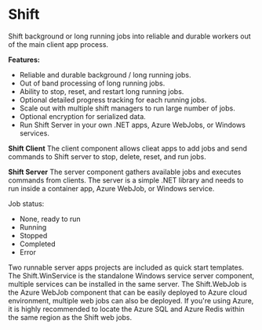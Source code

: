 # Shift
Shift background or long running jobs into reliable and durable workers out of the main client app process. 

**Features:**
- Reliable and durable background / long running jobs.
- Out of band processing of long running jobs. 
- Ability to stop, reset, and restart long running jobs.
- Optional detailed progress tracking for each running jobs.
- Scale out with multiple shift managers to run large number of jobs.
- Optional encryption for serialized data.
- Run Shift Server in your own .NET apps, Azure WebJobs, or Windows services. 

**Shift Client**
The client component allows clieat apps to add jobs and send commands to Shift server to stop, delete, reset, and run jobs.


**Shift Server**
The server component gathers available jobs and executes commands from clients. The server is a simple .NET library and needs to run inside a container app, Azure WebJob, or Windows service. 

Job status:
- None, ready to run
- Running
- Stopped
- Completed
- Error

Two runnable server apps projects are included as quick start templates. The Shift.WinService is the standalone Windows service server component, multiple services can be installed in the same server. The Shift.WebJob is the Azure WebJob component that can be easily deployed to Azure cloud environment, multiple web jobs can also be deployed. If you're using Azure, it is highly recommended to locate the Azure SQL and Azure Redis within the same region as the Shift web jobs.
